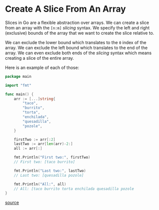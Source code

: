 # Create A Slice From An Array

Slices in Go are a flexible abstraction over arrays. We can create a slice from
an array with the `[n:m]` _slicing_ syntax. We specify the left and right
(exclusive) bounds of the array that we want to create the slice relative to.

We can exclude the lower bound which translates to the `0` index of the array.
We can exclude the left bound which translates to the end of the array. We can
even exclude both ends of the _slicing_ syntax which means creating a slice of
the entire array.

Here is an example of each of those:

```go
package main

import "fmt"

func main() {
	arr := [...]string{
		"taco",
		"burrito",
		"torta",
		"enchilada",
		"quesadilla",
		"pozole",
	}

	firstTwo := arr[:2]
	lastTwo := arr[len(arr)-2:]
	all := arr[:]

	fmt.Println("First two:", firstTwo)
	// First two: [taco burrito]

	fmt.Println("Last two:", lastTwo)
	// Last two: [quesadilla pozole]

	fmt.Println("All:", all)
	// All: [taco burrito torta enchilada quesadilla pozole
}
```

[source](https://go.dev/blog/slices-intro#slices)
